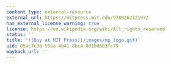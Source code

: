 ```yaml
---
content_type: external-resource
external_url: https://mitpress.mit.edu/9780262121972
has_external_license_warning: true
license: https://en.wikipedia.org/wiki/All_rights_reserved
status: ''
title: '![Buy at MIT Press](/images/mp_logo.gif)'
uid: 05ac7c38-55aa-4b41-8bc4-8d1bd6b3fc79
wayback_url: ''
---
```

